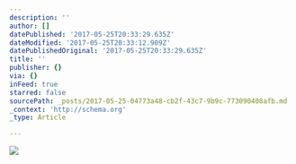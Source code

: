 ```yaml
---
description: ''
author: []
datePublished: '2017-05-25T20:33:29.635Z'
dateModified: '2017-05-25T20:33:12.909Z'
datePublishedOriginal: '2017-05-25T20:33:29.635Z'
title: ''
publisher: {}
via: {}
inFeed: true
starred: false
sourcePath: _posts/2017-05-25-04773a48-cb2f-43c7-9b9c-773090408afb.md
_context: 'http://schema.org'
_type: Article

---
```

![](https://the-grid-user-content.s3-us-west-2.amazonaws.com/7f97675f-7ecd-41ad-b6ef-ba2e405f56a6.gif)